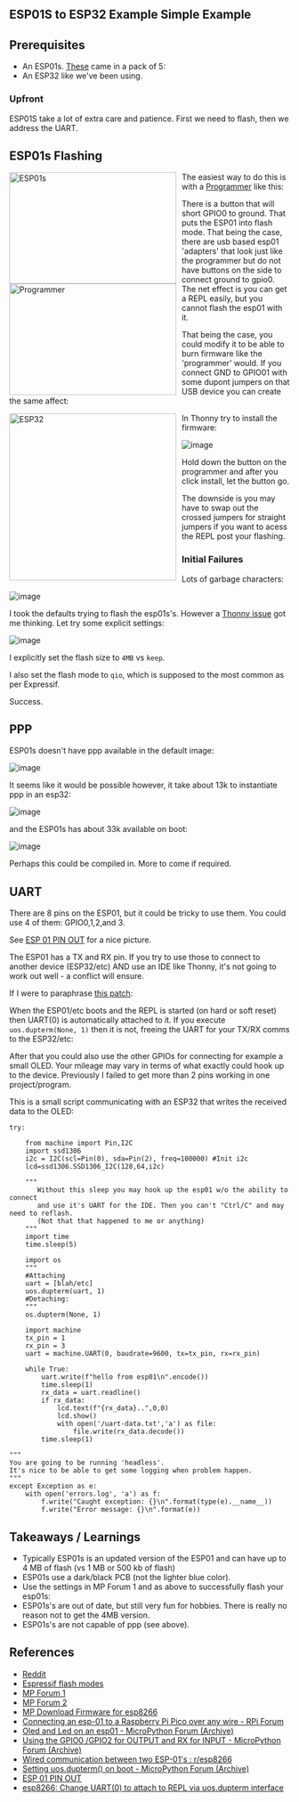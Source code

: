 ## ESP01S to ESP32 Example Simple Example

## Prerequisites

- An ESP01s.  [These](https://www.amazon.com/dp/B08QF24GZZ) came in a pack of 5:
- An ESP32 like we've been using.
  
### Upfront
ESP01S take a lot of extra care and patience. First we need to flash, then we address the UART.

## ESP01s Flashing

<img src="https://github.com/jouellnyc/UART/assets/32470508/fc1c23ec-50d5-4ecb-8d3f-a0b0038837d8" alt="ESP01s" style="float: left; width: 300px; height: 200px; margin-right: 10px;">

The easiest way to do this is with a [Programmer](https://www.amazon.com/gp/product/B08QMMGZLB/) like this:

<img src="https://github.com/jouellnyc/UART/assets/32470508/e877397d-98e7-4b62-88ed-4313a6334b77" alt="Programmer" style="float: left; width: 300px; height: 200px; margin-right: 10px;">


There is a button that will short GPIO0 to ground. That puts the ESP01 into flash mode.  That being the case, there are usb based esp01 'adapters' that look just like the programmer but do not have buttons on the side to connect ground to gpio0. The net effect is you can get a REPL easily, but you cannot flash the esp01 with it. 

That being the case, you could modify it to be able to burn firmware like the 'programmer' would. If you connect GND to GPIO01 with some dupont jumpers on that USB device you can create the same affect:

<img src="https://github.com/jouellnyc/UART/assets/32470508/d5ebed5e-0feb-44ad-bf84-f8e8dd66a159" alt="ESP32" style="float: left; height: 300px; margin-right: 10px;">

In Thonny try to install the firmware:

![image](https://github.com/jouellnyc/UART/assets/32470508/7d365142-67cc-43e1-be88-771c226ee605)

Hold down the button on the programmer and after you click install, let the button go.

The downside is you may have to swap out the crossed jumpers for straight jumpers if you want to acess the REPL post your flashing. 

 
### Initial Failures

Lots of garbage characters:

![image](https://github.com/jouellnyc/UART/assets/32470508/8d172a3e-04fd-49a7-a6f0-33c12037bdcd)

I took the defaults trying to flash the esp01s's. However a [Thonny issue](https://github.com/thonny/thonny/issues/2801) got me thinking. Let try some explicit settings:

![image](https://github.com/jouellnyc/UART/assets/32470508/69c24751-969b-4743-935f-77e9f7e6d20c)

I explicitly set the flash size to `4MB` vs `keep`.

I also set the flash mode to `qio`, which is supposed to the most common as per Expressif. 

Success.

## PPP

ESP01s doesn't have ppp available in the default image:

![image](https://github.com/jouellnyc/UART/assets/32470508/e6dd2986-a7d4-4d1e-8351-2c8fa7e8d298)

It seems like it would be possible however, it take about 13k to instantiate ppp in an esp32:
 
![image](https://github.com/jouellnyc/UART/assets/32470508/7ebbb731-9511-4462-98d1-fb43423f37bf)

and the ESP01s has about 33k available on boot:

![image](https://github.com/jouellnyc/UART/assets/32470508/ab427af5-8c86-4279-8088-adbcd793bec6)

Perhaps this could be compiled in. More to come if required.

## UART
There are 8 pins on the ESP01, but it could be tricky to use them. You could use 4 of them: GPIO0,1,2,and 3.

See [ESP 01 PIN OUT](https://www.theengineeringprojects.com/wp-content/uploads/2019/03/introduction-to-esp-01.jpg) for a nice picture.

The ESP01 has a TX and RX pin. If you try to use those to connect to another device (ESP32/etc) AND use an IDE like Thonny, it's not going to work out well - a conflict will ensure.  

If I were to paraphrase [this patch](https://github.com/micropython/micropython/commit/afd0701bf7a9dcb50c5ab46b0ae88b303fec6ed3):

When the ESP01/etc boots and the REPL is started (on hard or soft reset) then UART(0) is automatically attached to it.
If you execute `uos.dupterm(None, 1)` then it is not, freeing the UART for your TX/RX comms to the ESP32/etc:

After that you could also use the other GPIOs for connecting for example a small OLED. Your mileage may vary in terms of what exactly could hook up to the device. Previously I failed to get more than 2 pins working in one project/program.

This is a small script communicating with an ESP32 that writes the received data to the OLED:

```
try:

    from machine import Pin,I2C
    import ssd1306
    i2c = I2C(scl=Pin(0), sda=Pin(2), freq=100000) #Init i2c
    lcd=ssd1306.SSD1306_I2C(128,64,i2c) 

    """
       Without this sleep you may hook up the esp01 w/o the ability to connect 
       and use it's UART for the IDE. Then you can't "Ctrl/C" and may need to reflash.
       (Not that that happened to me or anything)
    """
    import time
    time.sleep(5)
    
    import os
    """
    #Attaching
    uart = [blah/etc]
    uos.dupterm(uart, 1)
    #Detaching:
    """
    os.dupterm(None, 1)

    import machine
    tx_pin = 1 
    rx_pin = 3  
    uart = machine.UART(0, baudrate=9600, tx=tx_pin, rx=rx_pin)

    while True:
        uart.write(f"hello from esp01\n".encode())
        time.sleep(1)
        rx_data = uart.readline()
        if rx_data:
            lcd.text(f"{rx_data}..",0,0)
            lcd.show()
            with open('/uart-data.txt','a') as file:
                file.write(rx_data.decode())
        time.sleep(1)

"""
You are going to be running 'headless'.
It's nice to be able to get some logging when problem happen.
"""
except Exception as e:
    with open('errors.log', 'a') as f:
        f.write("Caught exception: {}\n".format(type(e).__name__))
        f.write("Error message: {}\n".format(e))
```

## Takeaways / Learnings
- Typically ESP01s is an updated version of the ESP01 and can have up to 4 MB of flash (vs 1 MB or 500 kb of flash)
- ESP01s use a dark/black PCB (not the lighter blue color).
- Use the settings in MP Forum 1 and as above to successfully flash your esp01s:
- ESP01s's are out of date, but still very fun for hobbies. There is really no reason not to get the 4MB version.
- ESP01s's are not capable of ppp (see above).

## References 
- [Reddit](https://www.reddit.com/r/esp32/comments/1dbk6d9/comment/l7s0gjd/?context=3)
- [Espressif flash modes](https://docs.espressif.com/projects/esptool/en/latest/esp8266/esptool/flash-modes.html)
- [MP Forum 1](https://github.com/micropython/micropython/issues/11656)
- [MP Forum 2](https://github.com/thonny/thonny/issues/2801)
- [MP Download Firmware for esp8266](https://micropython.org/download/ESP8266_GENERIC/)
- [Connecting an esp-01 to a Raspberry Pi Pico over any wire - RPi Forum](https://forums.raspberrypi.com/viewtopic.php?t=337898)
- [Oled and Led on an esp01 - MicroPython Forum (Archive)](https://forum.micropython.org/viewtopic.php?f=16&t=12794&p=70337&hilit=modulusmath+esp01#p69536)
- [Using the GPIO0 /GPIO2 for OUTPUT and RX for INPUT - MicroPython Forum (Archive)](https://forum.micropython.org/viewtopic.php?t=4921)
- [Wired communication between two ESP-01's : r/esp8266](https://www.reddit.com/r/esp8266/comments/pmnib9/wired_communication_between_two_esp01s/)
- [Setting uos.dupterm() on boot - MicroPython Forum (Archive)](https://forum.micropython.org/viewtopic.php?t=5468)
- [ESP 01 PIN OUT](https://www.theengineeringprojects.com/wp-content/uploads/2019/03/introduction-to-esp-01.jpg)
- [esp8266: Change UART(0) to attach to REPL via uos.dupterm interface](https://github.com/micropython/micropython/commit/afd0701bf7a9dcb50c5ab46b0ae88b303fec6ed3)

